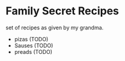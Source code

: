 # Family Secret Recipes

set of recipes as given by my grandma.

- pizas (TODO)
- Sauses (TODO)
- preads (TODO)